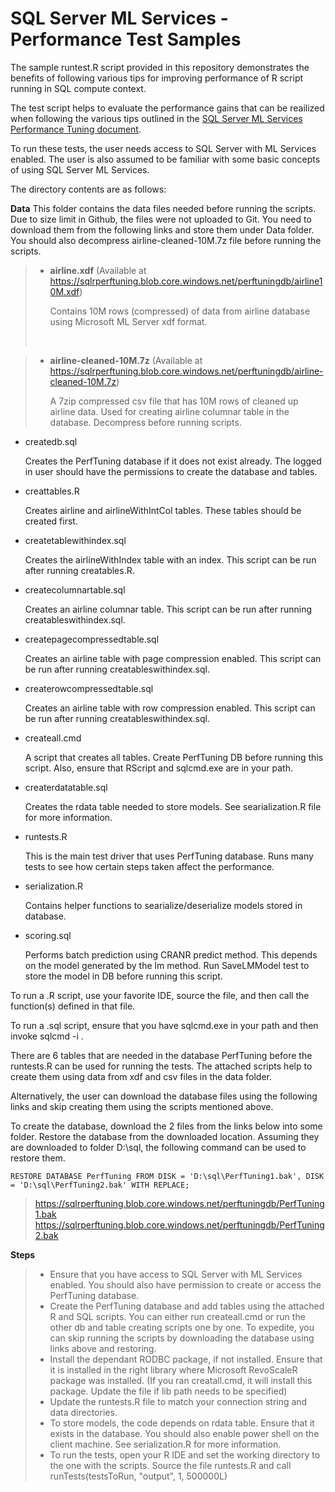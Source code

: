 # SQL Server ML Services - Performance Test Samples

The sample runtest.R script provided in this repository demonstrates the benefits of following various tips for improving performance of R script running in SQL compute context.

The test script helps to evaluate the performance gains that can be reailized when following the various tips outlined in the <a href="https://docs.microsoft.com/en-us/sql/advanced-analytics/r/sql-server-r-services-performance-tuning">SQL Server ML Services Performance Tuning document</a>. 

To run these tests, the user needs access to SQL Server with ML Services enabled. The user is also assumed to be familiar with some basic concepts of using SQL Server ML Services.

The directory contents are as follows:

**Data**
This folder contains the data files needed before running the scripts. Due to size limit in Github, the files were not uploaded to Git. You need to download them from the following links and store them under Data folder. You should also decompress airline-cleaned-10M.7z file before running the scripts.

> - **airline.xdf** (Available at https://sqlrperftuning.blob.core.windows.net/perftuningdb/airline10M.xdf) <p>Contains 10M rows (compressed) of data from airline database using Microsoft ML Server xdf format.</p> <br/>

> - **airline-cleaned-10M.7z** (Available at https://sqlrperftuning.blob.core.windows.net/perftuningdb/airline-cleaned-10M.7z) <p>A 7zip compressed csv file that has 10M rows of cleaned up airline data. Used for creating airline columnar table in the database. Decompress before running scripts.</p>

-   createdb.sql <p>Creates the PerfTuning database if it does not exist already. The logged in user should have the permissions to create the database and tables.</p>
-   creattables.R  <p>Creates airline and airlineWithIntCol tables. These tables should be created first.</p>
-   createtablewithindex.sql <p>Creates the airlineWithIndex table with an index. This script can be run after running creatables.R.</p>
-   createcolumnartable.sql <p>Creates an airline columnar table. This script can be run after running creatableswithindex.sql.</p>
-   createpagecompressedtable.sql <p>Creates an airline table with page compression enabled. This script can be run after running creatableswithindex.sql.</p>
-   createrowcompressedtable.sql <p>Creates an airline table with row compression enabled. This script can be run after running creatableswithindex.sql.</p>
-   createall.cmd <p>A script that creates all tables. Create PerfTuning DB before running this script. Also, ensure that RScript and sqlcmd.exe are in your path.</p>
-   createrdatatable.sql <p>Creates the rdata table needed to store models. See searialization.R file for more information. </p>
-	runtests.R	 <p>This is the main test driver that uses PerfTuning database. Runs many tests to see how certain steps taken affect the performance.</p>
-   serialization.R  <p>Contains helper functions to searialize/deserialize models stored in database.</p>
-   scoring.sql <p>Performs batch prediction using CRANR predict method. This depends on the model generated by the lm method. Run SaveLMModel test to store the model in DB before running this script.</p>

<p>To run a .R script, use your favorite IDE, source the file, and then call the function(s) defined in that file.</p>
<p>To run a .sql script, ensure that you have sqlcmd.exe in your path and then invoke sqlcmd -i <sqlscriptfilename>.</p>

There are 6 tables that are needed in the database PerfTuning before the runtests.R can be used for running the tests. The attached scripts help to create them using data from xdf and csv files in the data folder.

Alternatively, the user can download the database files using the following links and skip creating them using the scripts mentioned above.

To create the database, download the 2 files from the links below into some folder. Restore the database from the downloaded location. Assuming they are downloaded to folder D:\sql, the following command can be used to restore them.

    RESTORE DATABASE PerfTuning FROM DISK = 'D:\sql\PerfTuning1.bak', DISK = 'D:\sql\PerfTuning2.bak' WITH REPLACE;
> https://sqlrperftuning.blob.core.windows.net/perftuningdb/PerfTuning1.bak
> https://sqlrperftuning.blob.core.windows.net/perftuningdb/PerfTuning2.bak

**Steps**
> - Ensure that you have access to SQL Server with ML Services enabled. You should also have permission to create or access the PerfTuning database.
> - Create the PerfTuning database and add tables using the attached R and SQL scripts. You can either run createall.cmd or run the other db and table creating scripts one by one. To expedite, you can skip running the scripts by downloading the database using links above and restoring.
> - Install the dependant RODBC package, if not installed. Ensure that it is installed in the right library where Microsoft RevoScaleR package was installed. (If you ran creatall.cmd, it will install this package. Update the file if lib path needs to be specified)
> - Update the runtests.R file to match your connection string and data directories.
> - To store models, the code depends on rdata table. Ensure that it exists in the database. You should also enable power shell on the client machine. See serialization.R for more information.
> - To run the tests, open your R IDE and set the working directory to the one with the scripts. Source the file runtests.R and call runTests(testsToRun, "output", 1, 500000L)


